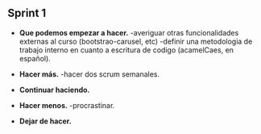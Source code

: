 ## Sprint 1

- **Que podemos empezar a hacer.**
  -averiguar otras funcionalidades externas al curso (bootstrao-carusel, etc)
  -definir una metodologia de trabajo interno en cuanto a escritura de codigo (acamelCaes, en español).

- **Hacer más.**
  -hacer dos scrum semanales.

- **Continuar haciendo.**


- **Hacer menos.**
  -procrastinar.

- **Dejar de hacer.**